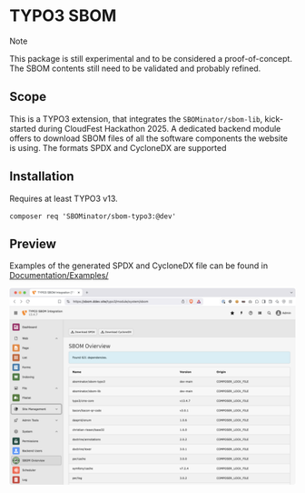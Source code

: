 # TYPO3 SBOM

> [!NOTE]  
> This package is still experimental and to be considered a proof-of-concept.
> The SBOM contents still need to be validated and probably refined.

## Scope

This is a TYPO3 extension, that integrates the `SBOMinator/sbom-lib`, kick-started
during CloudFest Hackathon 2025. A dedicated backend module offers to download SBOM
files of all the software components the website is using. The formats SPDX and CycloneDX
are supported

## Installation

Requires at least TYPO3 v13.

```
composer req 'SBOMinator/sbom-typo3:@dev'
```

## Preview

Examples of the generated SPDX and CycloneDX file can be found in [Documentation/Examples/](tree/main/Documentation/Examples/)

![screenshot of SBOM module in TYPO3 backend](Documentation/screenshot-backend-module.png)
